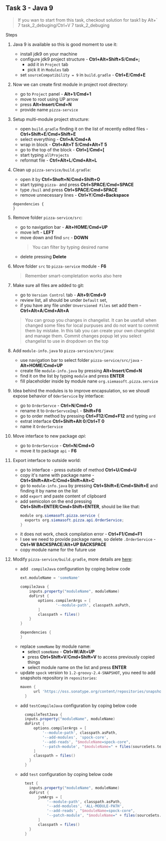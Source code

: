 ## Task 3 - Java 9

> If you wan to start from this task, checkout solution for task1 by Alt+` 7 task_2_debuging/Ctrl+V 7 task_2_debuging

Steps
1. Java 9 is available so this is good moment to use it:
   * install jdk9 on your machine
   * configure jdk9 project structure - **Ctrl+Alt+Shift+S**/**Cmd+;**
     * add it in `Project` tab
     * pick it in `Modules` tab
   * set `sourceCompatibility = 9` in `build.gradle` - **Ctrl+E**/**Cmd+E**
1. Now we can create first module in project root directory:
    * go to `Project` panel - **Alt+1**/**Cmd+1**
    * move to root using UP arrow
    * press **Alt+Insert**/**Cmd+N**
    * provide name `pizza-service`
1. Setup multi-module project structure:
    * open `build.gradle` finding it on the list of recently edited files - **Ctrl+Shift+E**/**Cmd+Shift+E**
    * select everything - **Ctrl+A**/**Cmd+A**
    * wrap in block - **Ctrl+Alt+T 5**/**Cmd+Alt+T 5**
    * go to the top of the block - **Ctrl+\[**/**Cmd+\[**
    * start typing `allProjects`
    * reformat file - **Ctrl+Alt+L**/**Cmd+Alt+L**
1. Clean up `pizza-service/build.gradle`:
    * open it by **Ctrl+Shoft+N**/**Cmd+Shift+O**
    * start typing `pizza-` and press **Ctrl+SPACE**/**Cmd+SPACE**
    * type `/buil` and press **Ctrl+SPACE**/**Cmd+SPACE**
    * remove unnecessary lines - **Ctrl+Y**/**Cmd+Backspace**
    ```
    dependencies {
    }
    ```
1. Remove folder `pizza-service/src`:
    * go to navigation bar - **Alt+HOME**/**Cmd+UP**
    * move left - **LEFT**
    * move down and find `src` - **DOWN**
      > You can filter by typing desired name
    * delete pressing **Delete**
1. Move folder `src` to `pizza-service` module - **F6**
    > Remember smart-completation works also here
1. Make sure all files are added to git:
    * go to `Version Control` tab - **Alt+9**/**Cmd+9**
    * review list, all should be under `Default` set,
    * if you have any file under `Unversioned Files` set add them - **Ctrl+Alt+A**/**Cmd+Alt+A**
    
    > You can group you changes in changelist.
    It can be usefull when changed some files for local purpuses and do not want to commit them by mistake.
    In this tab you can create your own changelist and manage them.
    Commit changes popup let you select changelist to use in dropdown on the top
1. Add `module-info.java` to `pizza-service/src/java`:
    * use navigation bar to select folder `pizza-service/src/java` -  **Alt+HOME**/**Cmd+UP**
    * create file `module-info.java` by pressing **Alt+Insert**/**Cmd+N**
    * find it on the list by typing `module` and press **ENTER**
    * fill placeholder inside by module nane `org.siemasoft.pizza.service`
1. Idea behind the modules is to improve encapsulation, so we shoudl expose behavior of `OderService` by interface:
    * go to `OrderServce` - **Ctrl+N**/**Cmd+O**
    * rename it to `OrderServceImpl` - **Shift+F6**
    * go to order method by pressing **Ctrl+F12**/**Cmd+F12** and typing `ord`
    * extrat interface **Ctrl+Shift+Alt 0**/**Ctrl+T 0**
    * name it `OrderService`
1. Move interface to new package *api*:
    * go to `OrderService` - **Ctrl+N**/**Cmd+O**
    * move it to package `api` - **F6**
1. Export interface to outside world:
    * go to interface - press outside of method **Ctrl+U**/**Cmd+U** 
    * copy it's name with package name - **Ctrl+Shift+Alt+C**/**Cmd+Shift+Alt+C**
    * go to `module-info.java` by pressing **Ctrl+Shift+E**/**Cmd+Shift+E** and finding it by name on the list
    * add `export` and paste content of clipboard
    * add semicolon on the end pressing **Ctrl+Shift+ENTER**/**Cmd+Shift+ENTER**, should be like that:
      ```java
      module org.siemasoft.pizza.service {
        exports org.siemasoft.pizza.api.OrderService;
      }
      ```
    * it does not work, check compilation error - **Ctrl+F1**/**Cmd+F1**
    * I see we need to provide package name, so delete `.OrderService` - **Ctrl+W BACKSPACE**/**Alt+UP BACKSPACE**
    * copy module name for the future use
1. Modify `pizza-service/build.gradle`, more details are [here](https://guides.gradle.org/building-java-9-modules/#step_1_produce_a_java_9_module_for_a_single_subproject):
    * add ` compileJava` configuration by coping below code
      ```groovy
      ext.moduleName = 'someName'

      compileJava {
          inputs.property("moduleName", moduleName)
          doFirst {
              options.compilerArgs = [
                      '--module-path', classpath.asPath,
              ]
              classpath = files()
          }
      }

      dependencies {
      }
      ```
    * replace `someName` by module name:
      * select `someName` - **Ctrl+W**/**Alt+UP**
      * press **Ctrl+Shift+V**/**Cmd+Shift+V** to access previously copied things
      * select module name on the list and press **ENTER**
    * update `spock` version to `1.2-groovy-2.4-SNAPSHOT`, you need to add snapshots repository in `repositories`:
      ```groovy
      maven {
            url 'https://oss.sonatype.org/content/repositories/snapshots/'
        }
      ```  
    * add `testCompileJava` configuration by coping below code
      ```groovy
        compileTestJava {
        inputs.property("moduleName", moduleName)
        doFirst {
            options.compilerArgs = [
                '--module-path', classpath.asPath, 
                '--add-modules', 'spock-core',  
                '--add-reads', "$moduleName=spock-core", 
                '--patch-module', "$moduleName=" + files(sourceSets.test.java.srcDirs).asPath, 
            ]
            classpath = files()
          }
        }
      ```
    * add `test` configuration by coping below code
      ```groovy
        test {
          inputs.property("moduleName", moduleName)
          doFirst {
              jvmArgs = [
                  '--module-path', classpath.asPath, 
                  '--add-modules', 'ALL-MODULE-PATH', 
                  '--add-reads', "$moduleName=spock-core", 
                  '--patch-module', "$moduleName=" + files(sourceSets.test.java.outputDir).asPath, 
              ]
              classpath = files()
          }
        }
      ```
